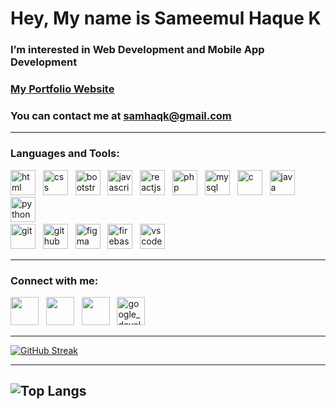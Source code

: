 # Hey, My name is Sameemul Haque K 

### I’m interested in Web Development and Mobile App Development <br>
### <a href="https://sameemul-haque.web.app/"> My Portfolio Website </a>
### You can contact me at [samhaqk@gmail.com](mailto:samhaqk@gmail.com)

---
### Languages and Tools:
<a href="https://html.spec.whatwg.org/multipage/">
<img src="https://www.vectorlogo.zone/logos/w3_html5/w3_html5-icon.svg" alt="html" height="40"/></a> 
&nbsp;
<a href="https://www.w3.org/TR/CSS/#css">
<img src="https://www.vectorlogo.zone/logos/w3_css/w3_css-icon.svg" alt="css" height="40"/></a> 
&nbsp;
<a href="https://getbootstrap.com/">
<img src="https://upload.vectorlogo.zone/logos/getbootstrap/images/987f8f6c-263a-47b1-a85d-853cfca215d9.svg" alt="bootstrap" height="40"/></a> 
&nbsp;
<a href="https://developer.mozilla.org/en-US/docs/Web/JavaScript">
<img src="https://upload.vectorlogo.zone/logos/javascript/images/239ec8a4-163e-4792-83b6-3f6d96911757.svg" alt="javascript" height="40"/></a> 
&nbsp;
<a href="https://react.dev/">
<img src="https://www.vectorlogo.zone/logos/reactjs/reactjs-icon.svg" alt="reactjs" height="40"/></a> 
&nbsp;
<a href="https://www.php.net/docs.php">
<img src="https://www.vectorlogo.zone/logos/php/php-horizontal.svg" alt="php" height="40"/></a> 
&nbsp;
<a href="https://www.mysql.com/">
<img src="https://www.vectorlogo.zone/logos/mysql/mysql-icon.svg" alt="mysql" height="40"/></a> 
&nbsp;
<a href="https://www.open-std.org/jtc1/sc22/wg14/">
<img src="https://upload.wikimedia.org/wikipedia/commons/1/18/C_Programming_Language.svg" alt="c" height="40"/></a> 
&nbsp;
<a href="https://java.com/">
<img src="https://www.vectorlogo.zone/logos/java/java-icon.svg" alt="java" height="40"/></a> 
&nbsp;
<a href="https://python.org/">
<img src="https://www.vectorlogo.zone/logos/python/python-icon.svg" alt="python" height="40"/></a> 
&nbsp;
<br>
<a href="https://git-scm.com/">
<img src="https://www.vectorlogo.zone/logos/git-scm/git-scm-icon.svg" alt="git" height="40"/></a> 
&nbsp;
<a href="https://github.com/">
<img src="https://www.vectorlogo.zone/logos/github/github-tile.svg" alt="github" height="40"/></a> 
&nbsp;
<a href="https://figma.com/">
<img src="https://www.vectorlogo.zone/logos/figma/figma-icon.svg" alt="figma" height="40"/></a> 
&nbsp;
<a href="https://firebase.google.com/">
<img src="https://www.vectorlogo.zone/logos/firebase/firebase-icon.svg" alt="firebase" height="40"/></a> 
&nbsp;
<a href="https://code.visualstudio.com/">
<img src="https://upload.vectorlogo.zone/logos/visualstudio_code/images/a4381320-f83c-4a29-9db3-b241c1d096b1.svg" alt="vscode" height="40"/></a> 
&nbsp;

---
### Connect with me:

<p align="left"> 
<a href="https://www.linkedin.com/in/sameemul-haque">
<img src="https://www.vectorlogo.zone/logos/linkedin/linkedin-tile.svg" height="45" /></a> 
&nbsp;
<a href="https://www.twitter.com/sameemul_haque">
<img src="https://www.vectorlogo.zone/logos/twitter/twitter-tile.svg" height="45" /></a>
&nbsp; 
<a href="http://www.instagram.com/sameemul_haque">
<img src="https://www.vectorlogo.zone/logos/instagram/instagram-icon.svg" height="45" /></a> 
&nbsp;
<a href="https://g.dev/sameemul-haque/">
<img src="https://www.gstatic.com/devrel-devsite/prod/v04993a285e47ce7ae4bb513179c3071d4f2a8975b8f303b510c516323adf1b16/developers/images/icon.svg" alt="google_developers" height="45"/></a> 
&nbsp;
</p>

---
[![GitHub Streak](https://github-readme-streak-stats.herokuapp.com?user=sameemul-haque&theme=react&hide_border=true&border_radius=5)](https://git.io/streak-stats)

---
![Top Langs](https://github-readme-stats.vercel.app/api/top-langs/?username=sameemul-haque&layout=compact&langs_count=6&theme=react&hide_border=true&hide=Hack)
---
<!---
sameemul-haque/sameemul-haque is a ✨ special ✨ repository because its README.md (this file) appears on your GitHub profile.
You can click the Preview link to take a look at your changes.
--->
